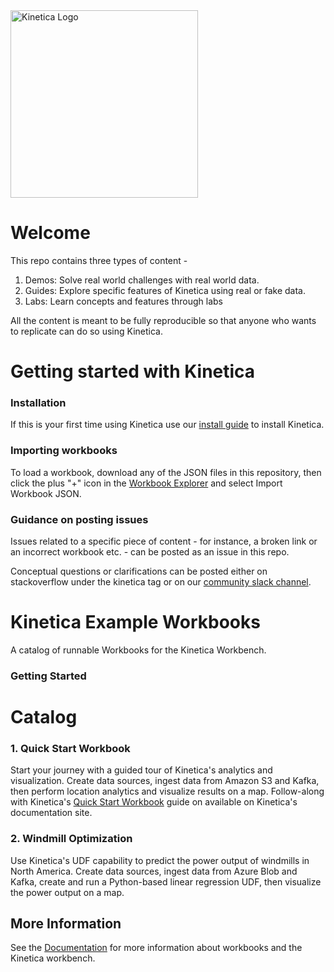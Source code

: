 <img src="https://2wz2rk1b7g6s3mm3mk3dj0lh-wpengine.netdna-ssl.com/wp-content/uploads/2018/08/kinetica_logo.svg" alt="Kinetica Logo" width="300"/>

# Welcome
This repo contains three types of content - 
1. Demos: Solve real world challenges with real world data.
2. Guides: Explore specific features of Kinetica using real or fake data.
3. Labs: Learn concepts and features through labs

All the content is meant to be fully reproducible so that anyone who wants to replicate can do so using Kinetica.

# Getting started with Kinetica
### Installation
If this is your first time using Kinetica use our [install guide](url) to install Kinetica.

### Importing workbooks
To load a workbook, download any of the JSON files in this repository, then click the plus "+" icon in the [Workbook Explorer](https://docs.kinetica.com/7.1/azure/admin/workbench/ui/explorer/workbooks/) and select Import Workbook JSON.

### Guidance on posting issues
Issues related to a specific piece of content - for instance, a broken link or an incorrect workbook etc. - can be posted as an issue in this repo. 

Conceptual questions or clarifications can be posted either on stackoverflow under the kinetica tag or on our [community slack channel](https://kinetica-community.slack.com/).


# Kinetica Example Workbooks 
A catalog of runnable Workbooks for the Kinetica Workbench. 

### Getting Started


# Catalog

### 1. Quick Start Workbook
Start your journey with a guided tour of Kinetica's analytics and visualization. Create data sources, ingest data from Amazon S3 and Kafka, then perform location analytics and visualize results on a map. Follow-along with Kinetica's [Quick Start Workbook](https://docs.kinetica.com/7.1/azure/guides/quick-start-workbook/) guide on available on Kinetica's documentation site.

### 2. Windmill Optimization
Use Kinetica's UDF capability to predict the power output of windmills in North America. Create data sources, ingest data from Azure Blob and Kafka, create and run a Python-based linear regression UDF, then visualize the power output on a map.

## More Information

See the [Documentation](http://docs.kinetica.com/7.1/azure) for more information about workbooks and the Kinetica workbench.
